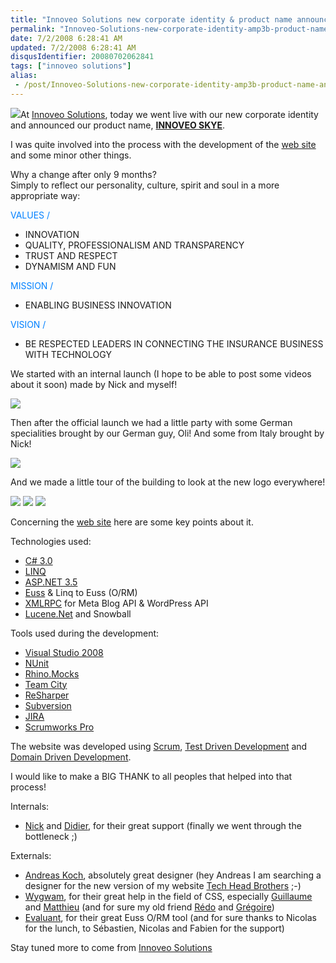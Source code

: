 ```yaml
---
title: "Innoveo Solutions new corporate identity & product name announced"
permalink: "Innoveo-Solutions-new-corporate-identity-amp3b-product-name-announced"
date: 7/2/2008 6:28:41 AM
updated: 7/2/2008 6:28:41 AM
disqusIdentifier: 20080702062841
tags: ["innoveo solutions"]
alias:
 - /post/Innoveo-Solutions-new-corporate-identity-amp3b-product-name-announced.aspx/index.html
---
```

<font color="#0080ff">![](http://farm4.static.flickr.com/3039/2629237282_b1bae653e6_o.jpg)</font>At [Innoveo Solutions](http://www.innoveo.com/), today we went live with our new corporate identity and announced our product name, [**INNOVEO SKYE**](http://www.innoveo.com/Products.aspx).

I was quite involved into the process with the development of the [web site](http://www.innoveo.com/) and some minor other things.
<!-- more -->

Why a change after only 9 months?      
Simply to reflect our personality, culture, spirit and soul in a more appropriate way:

<font color="#0080ff">VALUES /</font> 

*   INNOVATION 
*   QUALITY, PROFESSIONALISM AND TRANSPARENCY 
*   TRUST AND RESPECT 
*   DYNAMISM AND FUN   

<font color="#0080ff">MISSION /</font>

*   ENABLING BUSINESS INNOVATION   

<font color="#0080ff">VISION /</font>

*   BE RESPECTED LEADERS IN CONNECTING THE INSURANCE BUSINESS WITH TECHNOLOGY   

We started with an internal launch (I hope to be able to post some videos about it soon) made by Nick and myself!

![](http://farm4.static.flickr.com/3001/2629324718_d3c943808c.jpg) 

Then after the official launch we had a little party with some German specialities brought by our German guy, Oli! And some from Italy brought by Nick!

![](http://farm4.static.flickr.com/3147/2629269194_6b3a345fb4.jpg) 

And we made a little tour of the building to look at the new logo everywhere!

![](http://farm4.static.flickr.com/3275/2629277982_9b22cd68cb.jpg) ![](http://farm4.static.flickr.com/3131/2629297264_6b8fe0eb84_m.jpg) ![](http://farm4.static.flickr.com/3151/2629304860_f1bf68dd7f_m.jpg) 

Concerning the [web site](http://www.innoveo.com/) here are some key points about it.

Technologies used:

*   [C# 3.0](http://msdn.microsoft.com/en-us/library/bb308966.aspx) 
*   [LINQ](http://msdn.microsoft.com/en-us/netframework/aa904594.aspx)  
*   [ASP.NET 3.5](http://www.asp.net/) 
*   [Euss](http://euss.evaluant.com/) & Linq to Euss (O/RM) 
*   [XMLRPC](http://www.xmlrpc.com/) for Meta Blog API & WordPress API 
*   [Lucene.Net](http://incubator.apache.org/lucene.net/) and Snowball   

Tools used during the development:

*   [Visual Studio 2008](http://msdn.microsoft.com/en-us/vstudio/default.aspx) 
*   [NUnit](http://nunit.com/index.php) 
*   [Rhino.Mocks](http://www.ayende.com/projects/rhino-mocks.aspx)  
*   [Team City](http://www.jetbrains.com/teamcity) 
*   [ReSharper](http://www.jetbrains.com/resharper) 
*   [Subversion](http://subversion.tigris.org/) 
*   [JIRA](http://www.atlassian.com/software/jira/) 
*   [Scrumworks Pro](http://www.danube.com/scrumworks/pro)   

The website was developed using [Scrum](http://www.mountaingoatsoftware.com/scrum), [Test Driven Development](http://www.testdriven.com/modules/news/) and [Domain Driven Development](http://www.infoq.com/articles/ddd-in-practice).

I would like to make a BIG THANK to all peoples that helped into that process!

Internals:

*   [Nick](http://zonenick.blogspot.com/) and [Didier](http://www.didierbeck.com/weblog.php), for their great support (finally we went through the bottleneck ;)  

Externals:

*   [Andreas Koch](https://www.xing.com/profile/Andreas_Koch2), absolutely great designer (hey Andreas I am searching a designer for the new version of my website [Tech Head Brothers](http://www.techheadbrothers.com/) ;-)
*   [Wygwam](http://www.wygwam.com/), for their great help in the field of CSS, especially [Guillaume](http://blogs.codes-sources.com/guillaume/) and [Matthieu](http://www.wygwam.com/Equipe/Matthieu_Hodin.aspx) (and for sure my old friend [Rédo](http://blogs.codes-sources.com/redo) and [Grégoire](http://www.wygwam.com/Equipe/Gregoire_Malvoisin.aspx))
*   [Evaluant](http://www.evaluant.com/web/en/DesktopDefault.aspx), for their great Euss O/RM tool (and for sure thanks to Nicolas for the lunch, to Sébastien, Nicolas and Fabien for the support)  

Stay tuned more to come from [Innoveo Solutions](http://www.innoveo.com/)

